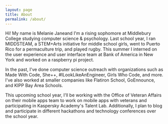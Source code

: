 ```yaml
---
layout: page
title: About
permalink: /about/
---
```


Hi! My name is Melanie Janeand I'm a rising sophomore at Middlebury College studying computer science & psychology. Last school year, I ran MIDDSTEAM, a STEM+Arts initiative for middle school girls, went to Puerto Rico for a permaculture trip, and played rugby. This summer I interned on the user experience and user interface team at Bank of America in New York and worked on a raspberry pi project. 

In the past, I've done computer science outreach with organizations such as Made With Code, She++, #ILookLikeAnEngineer, Girls Who Code, and more. I've also worked at smaller companies like Flatiron School, GoEnnounce, and KIPP Bay Area Schools.

This upcoming school year, I'll be working with the Office of Veteran Affairs on their mobile apps team to work on mobile apps with veterans and participating in Kaspersky Academy's Talent Lab. Additionally, I plan to blog and participate in different hackathons and technology conferences over the school year. 
